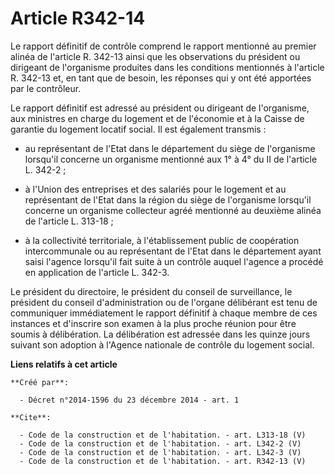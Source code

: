 # Article R342-14

Le rapport définitif de contrôle comprend le rapport mentionné au premier alinéa de l'article R. 342-13 ainsi que les
observations du président ou dirigeant de l'organisme produites dans les conditions mentionnés à l'article R. 342-13 et, en
tant que de besoin, les réponses qui y ont été apportées par le contrôleur. 

Le rapport définitif est adressé au président ou dirigeant de l'organisme, aux ministres en charge du logement et de
l'économie et à la Caisse de garantie du logement locatif social. Il est également transmis :

- au représentant de l'Etat dans le département du siège de l'organisme lorsqu'il concerne un organisme mentionné aux 1° à 4°
du II de l'article L. 342-2 ;

- à l'Union des entreprises et des salariés pour le logement et au représentant de l'Etat dans la région du siège de
l'organisme lorsqu'il concerne un organisme collecteur agréé mentionné au deuxième alinéa de l'article L. 313-18 ;

- à la collectivité territoriale, à l'établissement public de coopération intercommunale ou au représentant de l'Etat dans le
département ayant saisi l'agence lorsqu'il fait suite à un contrôle auquel l'agence a procédé en application de l'article L.
342-3.

Le président du directoire, le président du conseil de surveillance, le président du conseil d'administration ou de l'organe
délibérant est tenu de communiquer immédiatement le rapport définitif à chaque membre de ces instances et d'inscrire son
examen à la plus proche réunion pour être soumis à délibération. La délibération est adressée dans les quinze jours suivant
son adoption à l'Agence nationale de contrôle du logement social.

**Liens relatifs à cet article**

	**Créé par**:

	  - Décret n°2014-1596 du 23 décembre 2014 - art. 1

	**Cite**:

	  - Code de la construction et de l'habitation. - art. L313-18 (V)
	  - Code de la construction et de l'habitation. - art. L342-2 (V)
	  - Code de la construction et de l'habitation. - art. L342-3 (V)
	  - Code de la construction et de l'habitation. - art. R342-13 (V)
